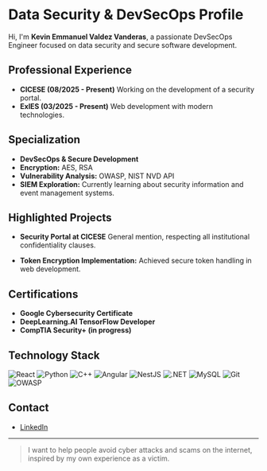 # Data Security & DevSecOps Profile

Hi, I'm **Kevin Emmanuel Valdez Vanderas**, a passionate DevSecOps Engineer focused on data security and secure software development.

## Professional Experience

- **CICESE (08/2025 - Present)**
  Working on the development of a security portal.
- **ExIES (03/2025 - Present)**
  Web development with modern technologies.

## Specialization

- **DevSecOps & Secure Development**
- **Encryption:** AES, RSA
- **Vulnerability Analysis:** OWASP, NIST NVD API
- **SIEM Exploration:** Currently learning about security information and event management systems.

## Highlighted Projects

- **Security Portal at CICESE**
  General mention, respecting all institutional confidentiality clauses.

- **Token Encryption Implementation:**
  Achieved secure token handling in web development.

## Certifications

- **Google Cybersecurity Certificate**
- **DeepLearning.AI TensorFlow Developer**
- **CompTIA Security+ (in progress)**

## Technology Stack

![React](https://img.shields.io/badge/React-20232A?style=for-the-badge&logo=react&logoColor=61DAFB)
![Python](https://img.shields.io/badge/Python-3776AB?style=for-the-badge&logo=python&logoColor=white)
![C++](https://img.shields.io/badge/C%2B%2B-00599C?style=for-the-badge&logo=c%2B%2B&logoColor=white)
![Angular](https://img.shields.io/badge/Angular-DD0031?style=for-the-badge&logo=angular&logoColor=white)
![NestJS](https://img.shields.io/badge/NestJS-E0234E?style=for-the-badge&logo=nestjs&logoColor=white)
![.NET](https://img.shields.io/badge/.NET-512BD4?style=for-the-badge&logo=dotnet&logoColor=white)
![MySQL](https://img.shields.io/badge/MySQL-4479A1?style=for-the-badge&logo=mysql&logoColor=white)
![Git](https://img.shields.io/badge/Git-F05032?style=for-the-badge&logo=git&logoColor=white)
![OWASP](https://img.shields.io/badge/OWASP-000000?style=for-the-badge&logo=owasp&logoColor=white)

## Contact

- [LinkedIn](https://www.linkedin.com/in/kevin-emmanuel-valdez-vanderas-50786a292)

---

> I want to help people avoid cyber attacks and scams on the internet, inspired by my own experience as a victim.  

